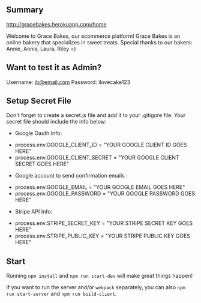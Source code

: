 ## Summary

http://gracebakes.herokuapp.com/home

Welcome to Grace Bakes, our ecommerce platform! Grace Bakes is an online bakery that specializes in sweet treats. Special thanks to our bakers: Annie, Annis, Laura, Riley =)


## Want to test it as Admin?
Username: jb@email.com
Password: ilovecake123


## Setup Secret File

Don't forget to create a secret.js file and add it to your .gitigore file. Your secret file should include the info below:

* Google Oauth Info:

- process.env.GOOGLE_CLIENT_ID = "YOUR GOOGLE CLIENT ID GOES HERE"
- process.env.GOOGLE_CLIENT_SECRET = "YOUR GOOGLE CLIENT SECRET GOES HERE"

* Google account to send confirmation emails :

- process.env.GOOGLE_EMAIL = "YOUR GOOGLE EMAIL GOES HERE"
- process.env.GOOGLE_PASSWORD = "YOUR GOOGLE PASSWORD GOES HERE"

* Stripe API Info:

- process.env.STRIPE_SECRET_KEY = "YOUR STRIPE SECRET KEY GOES HERE"
- process.env.STRIPE_PUBLIC_KEY = "YOUR STRIPE PUBLIC KEY GOES HERE"

## Start

Running `npm install` and `npm run start-dev` will make great things happen!

If you want to run the server and/or `webpack` separately, you can also
`npm run start-server` and `npm run build-client`.
